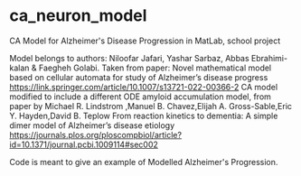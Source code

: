 # ca_neuron_model
CA Model for Alzheimer's Disease Progression in MatLab, school project 

Model belongs to authors: Niloofar Jafari, Yashar Sarbaz, Abbas Ebrahimi-kalan & Faegheh Golabi. 
Taken from paper: Novel mathematical model based on cellular automata for study of Alzheimer’s disease progress 
https://link.springer.com/article/10.1007/s13721-022-00366-2
CA model modified to include a different ODE amyloid accumulation model, from paper by Michael R. Lindstrom ,Manuel B. Chavez,Elijah A. Gross-Sable,Eric Y. Hayden,David B. Teplow
From reaction kinetics to dementia: A simple dimer model of Alzheimer’s disease etiology
https://journals.plos.org/ploscompbiol/article?id=10.1371/journal.pcbi.1009114#sec002

Code is meant to give an example of Modelled Alzheimer's Progression. 

